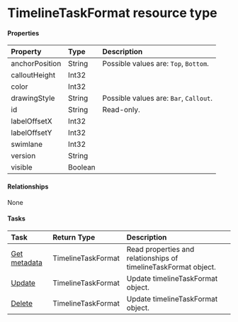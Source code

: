 # TimelineTaskFormat resource type



#### Properties
| Property	   | Type	|Description|
|:---------------|:--------|:----------|
|anchorPosition|String| Possible values are: `Top`, `Bottom`.|
|calloutHeight|Int32||
|color|Int32||
|drawingStyle|String| Possible values are: `Bar`, `Callout`.|
|id|String| Read-only.|
|labelOffsetX|Int32||
|labelOffsetY|Int32||
|swimlane|Int32||
|version|String||
|visible|Boolean||

#### Relationships
None


#### Tasks

| Task		   | Return Type	|Description|
|:---------------|:--------|:----------|
|[Get metadata](../api/timelinetaskformat_get.md) | TimelineTaskFormat |Read properties and relationships of timelineTaskFormat object.|
|[Update](../api/timelinetaskformat_update.md) | TimelineTaskFormat	|Update timelineTaskFormat object. |
|[Delete](../api/timelinetaskformat_delete.md) | TimelineTaskFormat	|Update timelineTaskFormat object. |

